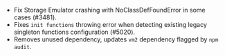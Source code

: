 - Fix Storage Emulator crashing with NoClassDefFoundError in some cases (#3481).
- Fixes `init functions` throwing error when detecting existing legacy singleton functions configuration (#5020).
- Removes unused dependency, updates `vm2` dependency flagged by `npm audit`.
